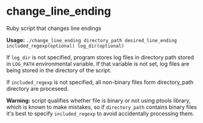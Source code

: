 # change_line_ending
Ruby script that changes line endings 

**Usage:** `./change_line_ending directory_path desired_line_ending included_regexp(optional) log_dir(optional)`

If `log_dir` is not specified, program stores log files in directory path stored in `LOG_PATH` environmental variable.
If that variable is not set, log files are being stored in the directory of the script.

If `included_regexp` is not specified, all non-binary files form directory_path directory are proceseed.

**Warning:** script qualifies whether file is binary or not using ptools library, which is known to make mistakes,
so if `directory_path` contains binary files it's best to specify `included_regexp` to avoid accidentally processing them.
